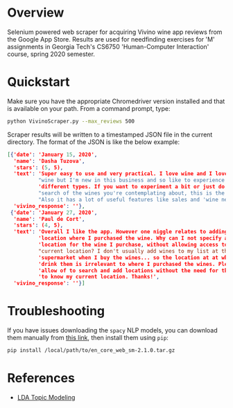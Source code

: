 # Overview

Selenium powered web scraper for acquiring Vivino wine app reviews from the Google App Store. Results are used 
for needfinding exercises for 'M' assignments in Georgia Tech's CS6750 'Human-Computer Interaction' course, spring
2020 semester. 

# Quickstart

Make sure you have the appropriate Chromedriver version installed and that is available on your path.
From a command prompt, type:

```bash
python VivinoScraper.py --max_reviews 500
```

Scraper results will be written to a timestamped JSON file in the current
directory. The format of the JSON is like the below example:

```json
[{'date': 'January 15, 2020',
  'name': 'Dasha Tuzova',
  'stars': (5, 5),
  'text': 'Super easy to use and very practical. I love wine and I love GOOD '
          "wine but I'm new in this business and so like to experience "
          'different types. If you want to experiment a bit or just do a quick '
          "search of the wines you're contemplating about, this is the app! "
          "Also it has a lot of useful features like sales and 'wine news'",
  'vivino_response': ''},
 {'date': 'January 27, 2020',
  'name': 'Paul de Cort',
  'stars': (4, 5),
  'text': 'Overall I like the app. However one niggle relates to adding the '
          'location where I purchased the wine. Why can I not specify a '
          'location for the wine I purchase, without allowing access to my '
          "current location? I don't usually add wines to my list at the "
          'supermarket when I buy the wines... so the location at at when I '
          'drink them is irrelevant to where I purchased the wines. Please '
          'allow of to search and add locations without the need for the app '
          'to know my current location. Thanks!',
  'vivino_response': ''}]

```

# Troubleshooting

If you have issues downloading the ```spacy``` NLP models, you can download them manually
from [this link](https://spacy.io/models/en), then install them using ```pip```:

```bash
pip install /local/path/to/en_core_web_sm-2.1.0.tar.gz

```

# References

* [LDA Topic Modeling](https://www.analyticsvidhya.com/blog/2018/10/mining-online-reviews-topic-modeling-lda/)